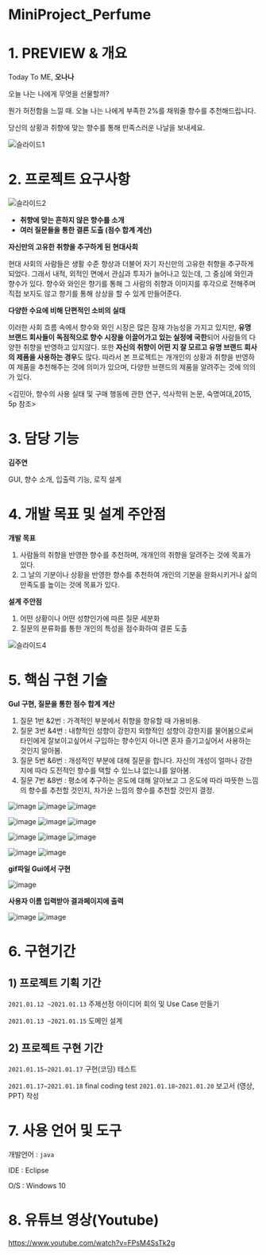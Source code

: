 # MiniProject_Perfume
# 1. PREVIEW & 개요

Today To ME, **오나나**

오늘 나는 나에게 무엇을 선물할까?

뭔가 허전함을 느낄 때. 오늘 나는 나에게 부족한 2%를 채워줄 향수를 추천해드립니다.

당신의 상황과 취향에 맞는 향수를 통해 만족스러운 나날을 보내세요.


![슬라이드1](https://user-images.githubusercontent.com/67991236/105117331-aa04a400-5b0f-11eb-9b20-560cbcb017e4.JPG)






# 2. 프로젝트 요구사항

![슬라이드2](https://user-images.githubusercontent.com/67991236/105117348-aec95800-5b0f-11eb-9b36-78109ffdaf83.JPG)

- **취향에 맞는 흔하지 않은 향수를 소개**
- **여러 질문들을 통한 결론 도출 (점수 합계 계산)**

**자신만의 고유한 취향을 추구하게 된 현대사회**

현대 사회의 사람들은 생활 수준 향상과 더불어 자기 자신만의 고유한 취향을 추구하게 되었다. 그래서 내적, 외적인 면에서 관심과 투자가 늘어나고 있는데, 그 중심에 와인과 향수가 있다. 향수와 와인은 향기를 통해 그 사람의 취향과 이미지를 후각으로 전해주며 직접 보지도 않고 향기를 통해 상상을 할 수 있게 만들어준다.

**다양한 수요에 비해 단편적인 소비의 실태**

이러한 사회 흐름 속에서 향수와 와인 시장은 많은 잠재 가능성을 가지고 있지만, **유명 브랜드 회사들이 독점적으로 향수 시장을 이끌어가고 있는 실정에 국한**되어 사람들의 다양한 취향을 반영하고 있지않다. 또한 **자신의 취향이 어떤 지 잘 모르고 유명 브랜드 회사의 제품을 사용하는 경우**도 많다. 따라서 본 프로젝트는 개개인의 상황과 취향을 반영하여 제품을 추천해주는 것에 의미가 있으며, 다양한 브랜드의 제품을 알려주는 것에 의의가 있다.

<김민아, 향수의 사용 실태 및 구매 행동에 관한 연구, 석사학위 논문, 숙명여대,2015, 5p 참조>

# 3. 담당 기능

**김주연**

GUI, 향수 소개, 입출력 기능, 로직 설계

# 4. 개발 목표 및 설계 주안점

**개발 목표**

1. 사람들의 취향을 반영한 향수를 추천하며, 개개인의 취향을 알려주는 것에 목표가 있다.
2. 그 날의 기분이나 상황을 반영한 향수를 추천하여 개인의 기분을 완화시키거나 삶의 만족도를 높이는 것에 목표가 있다.

**설계 주안점**

1. 어떤 상황이나 어떤 성향인가에 따른 질문 세분화
2. 질문의 분류화를 통한 개인의 특성을 점수화하여 결론 도출


![슬라이드4](https://user-images.githubusercontent.com/67991236/105117378-ba1c8380-5b0f-11eb-9530-e8eddbc6baf1.JPG)

# 5. 핵심 구현 기술

**GuI 구현, 질문을 통한 점수 합계 계산**

1. 질문 1번 &2번 : 가격적인 부분에서 취향을 향유할 때 가용비용.
2. 질문 3번 &4번 : 내향적인 성향이 강한지 외향적인 성향이 강한지를 물어봄으로써 타인에게 잘보이고싶어서 구입하는 향수인지 아니면 혼자 즐기고싶어서 사용하는 것인지 알아봄.
3. 질문 5번 &6번 : 개성적인 부분에 대해 질문을 합니다. 자신의 개성이 얼마나 강한지에 따라 도전적인 향수를 택할 수 있느냐 없는냐를 알아봄.
4. 질문 7번 &8번 :  평소에 추구하는 온도에 대해 알아보고 그 온도에 따라 따뜻한 느낌의 향수를 추천할 것인지, 차가운 느낌의 향수를 추천할 것인지 결정.

![image](https://user-images.githubusercontent.com/67991236/105116990-1337e780-5b0f-11eb-89f4-28a46ac0e9c5.png)
![image](https://user-images.githubusercontent.com/67991236/105117014-1df27c80-5b0f-11eb-89cd-52df2272a060.png)
![image](https://user-images.githubusercontent.com/67991236/105117088-40849580-5b0f-11eb-903e-622064d02172.png)

![image](https://user-images.githubusercontent.com/67991236/105117642-2c8d6380-5b10-11eb-82aa-8e41d0996e50.png)
![image](https://user-images.githubusercontent.com/67991236/105117643-2e572700-5b10-11eb-821d-6f4b66d38372.png)
![image](https://user-images.githubusercontent.com/67991236/105117645-31521780-5b10-11eb-973e-e81bf55a1f62.png)

![image](https://user-images.githubusercontent.com/67991236/105117666-39aa5280-5b10-11eb-9c2b-90df498adda5.png)
![image](https://user-images.githubusercontent.com/67991236/105117672-3c0cac80-5b10-11eb-8817-c35e85910f30.png)
![image](https://user-images.githubusercontent.com/67991236/105117676-3e6f0680-5b10-11eb-85a7-5f7f576a152f.png)

![image](https://user-images.githubusercontent.com/67991236/105117688-4333ba80-5b10-11eb-8774-15c8e5e3f31e.png)
![image](https://user-images.githubusercontent.com/67991236/105117696-475fd800-5b10-11eb-87e1-0ac85fc15a50.png)


**gif파일 Gui에서 구현**


![image](https://user-images.githubusercontent.com/67991236/105117699-49c23200-5b10-11eb-8789-17fc2b9fbf3d.png)


**사용자 이름 입력받아 결과페이지에 출력**

![image](https://user-images.githubusercontent.com/67991236/105118027-e97fc000-5b10-11eb-867d-c2804bbaaf96.png)
![image](https://user-images.githubusercontent.com/67991236/105118030-ebe21a00-5b10-11eb-8e7e-0428f04f6150.png)


# 6. 구현기간

## 1) 프로젝트 기획 기간

`2021.01.12 ~2021.01.13`    주제선정 아이디어 회의 및 Use Case 만들기

`2021.01.13 ~2021.01.15`    도메인 설계 

## 2) 프로젝트 구현 기간

`2021.01.15~2021.01.17`  구현(코딩) 테스트

`2021.01.17~2021.01.18`   final coding test
`2021.01.18~2021.01.20`   보고서 (영상, PPT) 작성

# 7. 사용 언어 및 도구

개발언어 : `java`

IDE : Eclipse

O/S : Windows 10

# 8. 유튜브 영상(Youtube)

https://www.youtube.com/watch?v=FPsM4SsTk2g
